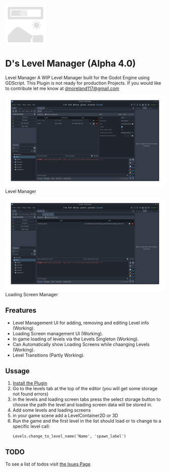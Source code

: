 
![Level Manager UI](icon.png)
# D's Level Manager (Alpha 4.0)

Level Manager 
A WIP Level Manager built for the Godot Engine using GDScript. This Plugin is not ready for production Projects. If you would like to contribute let me know at dmoreland117@gmail.com

![Level Manager UI](screenshots/level_manager_screen.png)
Level Manager 

![Loading Screen Manager UI](screenshots/loading_screen_editor.png)
Loading Screen Manager

## Freatures
* Level Management UI for adding, removing and editing Level info (Working).
* Loading Screen management UI (Working).
* In game loading of levels via the Levels Singleton (Working).
* Can Automatically show Loading Screens while chaanging Levels (Working).
* Level Transitions (Partly Working).

## Ussage
1. [Install the Plugin](https://github.com/dmoreland117/d-s-levels/wiki/Installation-Guide)
2. Go to the levels tab at the top of the editor (you will get some storage not found errors)
3. in the levels and loading screen tabs press the select storage button to choose the path the level and loading screen data will be stored in.
4. Add some levels and loading screens
5. in your game scene add a LevelContainer2D or 3D
6. Run the game and the first level in the list should load or to change to a specific level call:
    ```gdscript
    Levels.change_to_level_name('Name', 'spawn_label')
    ```

## TODO
To see a list of todos visit [the Isues Page](https://github.com/dmoreland117/d-s-levels/issues)
